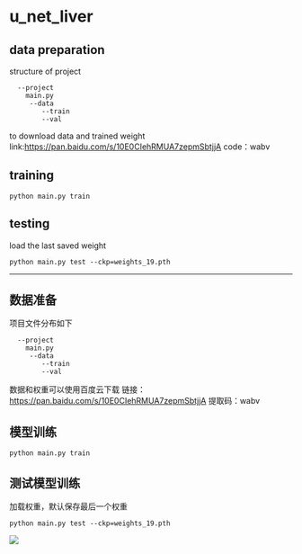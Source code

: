 # u_net_liver

## data preparation
structure of project
```
  --project
  	main.py
  	 --data
   		--train
   		--val
```
to download data and trained weight link:https://pan.baidu.com/s/10E0CIehRMUA7zepmSbtjjA code：wabv 


## training
```
python main.py train
```

## testing
load the last saved weight
```
python main.py test --ckp=weights_19.pth
```
----

## 数据准备
项目文件分布如下
```
  --project
  	main.py
  	 --data
   		--train
   		--val
```

数据和权重可以使用百度云下载 链接：https://pan.baidu.com/s/10E0CIehRMUA7zepmSbtjjA 提取码：wabv 

## 模型训练
```
python main.py train
```

## 测试模型训练
加载权重，默认保存最后一个权重
```
python main.py test --ckp=weights_19.pth
```

![](https://img-blog.csdn.net/20180508083935908)
